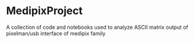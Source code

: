 # MedipixProject
A collection of code and notebooks used to analyze ASCII matrix output of pixelman/usb interface of medipix family
